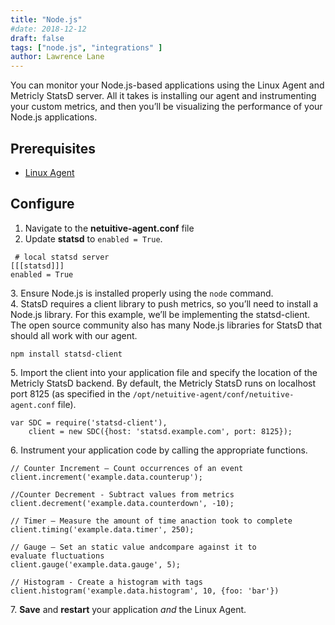 ```yaml
---
title: "Node.js"
#date: 2018-12-12
draft: false
tags: ["node.js", "integrations" ]
author: Lawrence Lane
---
```

 You can monitor your Node.js-based applications using the Linux Agent and Metricly StatsD server. All it takes is installing our agent and instrumenting your custom metrics, and then you’ll be visualizing the performance of your Node.js applications.

## Prerequisites
- [Linux Agent][1]

## Configure

1. Navigate to the **netuitive-agent.conf** file
2. Update **statsd** to `enabled = True`.

```
 # local statsd server
[[[statsd]]]
enabled = True
```

3\. Ensure Node.js is installed properly using the `node` command.  
4. StatsD requires a client library to push metrics, so you’ll need to install a Node.js library. For this example, we’ll be implementing the statsd-client. The open source community also has many Node.js libraries for StatsD that should all work with our agent.

```
npm install statsd-client
```

5\. Import the client into your application file and specify the location of the Metricly StatsD backend. By default, the Metricly StatsD runs on localhost port 8125 (as specified in the `/opt/netuitive-agent/conf/netuitive-agent.conf` file).  

```
var SDC = require('statsd-client'),
	client = new SDC({host: 'statsd.example.com', port: 8125});
```

6\. Instrument your application code by calling the appropriate functions.

```
// Counter Increment – Count occurrences of an event
client.increment('example.data.counterup');

//Counter Decrement - Subtract values from metrics
client.decrement('example.data.counterdown', -10);

// Timer – Measure the amount of time anaction took to complete
client.timing('example.data.timer', 250);

// Gauge – Set an static value andcompare against it to evaluate fluctuations
client.gauge('example.data.gauge', 5);

// Histogram - Create a histogram with tags
client.histogram('example.data.histogram', 10, {foo: 'bar'})
```

7\. **Save** and **restart** your application _and_ the Linux Agent.

[1]: /integrations/agents/linux-agent 
